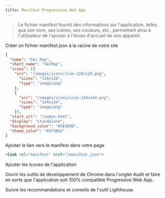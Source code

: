 ```yaml
---
title: Manifest Progressive Web App
---
```


> Le fichier manifest fournit des informations sur l'application, telles que son nom, ses icônes, ses couleurs, etc., permettant ainsi à l'utilisateur de l'ajouter à l'écran d'accueil de son appareil.

Créer un fichier manifest.json à la racine de votre site

```json
{
  "name": "Ski Map",
  "short_name": "SkiMap",
  "icons": [{
    "src": "/images/icons/icon-128x128.png",
      "sizes": "128x128",
      "type": "image/png"
    },
    {
      "src": "/images/icons/icon-144x144.png",
      "sizes": "144x144",
      "type": "image/png"
    }],
  "start_url": "/index.html",
  "display": "standalone",
  "background_color": "#3E4EB8",
  "theme_color": "#2F3BA2"
}
```

Ajouter le lien vers le manifest dans votre page

```html
<link rel="manifest" href="/manifest.json">
```

Ajouter les icones de l'application

Ouvrir les outils de développement de Chrome dans l'onglet Audit et faire en sorte que l'application soit 100% compatible Progressive Web App.

Suivre les recommandations et conseils de l'outil Ligthhouse.

